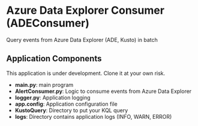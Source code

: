 # Azure Data Explorer Consumer (ADEConsumer)
Query events from Azure Data Explorer (ADE, Kusto) in batch

## Application Components
This application is under development. Clone it at your own risk.

- **main.py**: main program
- **AlertConsumer.py**: Logic to consume events from Azure Data Explorer
- **logger.py**: Application logging
- **app.config**: Application configuration file
- **KustoQuery**: Directory to put your KQL query
- **logs**: Directory contains application logs (INFO, WARN, ERROR)
